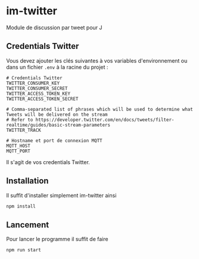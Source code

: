 # im-twitter

Module de discussion par tweet pour J

## Credentials Twitter

Vous devez ajouter les clés suivantes à vos variables d'environnement ou dans un fichier `.env` à la racine du projet :
```
# Credentials Twitter
TWITTER_CONSUMER_KEY
TWITTER_CONSUMER_SECRET
TWITTER_ACCESS_TOKEN_KEY
TWITTER_ACCESS_TOKEN_SECRET

# Comma-separated list of phrases which will be used to determine what Tweets will be delivered on the stream
# Refer to https://developer.twitter.com/en/docs/tweets/filter-realtime/guides/basic-stream-parameters
TWITTER_TRACK

# Hostname et port de connexion MQTT
MQTT_HOST
MQTT_PORT
```
Il s'agit de vos credentials Twitter.

## Installation

Il suffit d'installer simplement im-twitter ainsi
```javascript
npm install
```
## Lancement

Pour lancer le programme il suffit de faire
```javascript
npm run start
```
